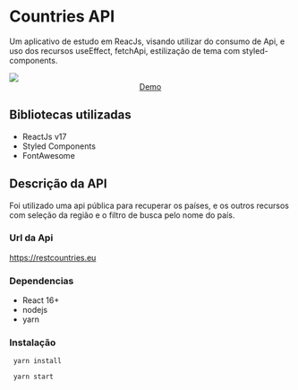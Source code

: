 # Countries API

Um aplicativo de estudo em ReacJs, visando utilizar do consumo de Api, e uso dos recursos useEffect, fetchApi, estilização de tema com styled-components.

<img src="./react-app.gif" />

<div style="text-align:center">
    <a href="https://countries-zeta.vercel.app/"> Demo </a>
</div>

## Bibliotecas utilizadas
- ReactJs v17
- Styled Components
- FontAwesome

## Descrição da API

Foi utilizado uma api pública para recuperar os países, e os outros recursos com seleção da região e o filtro de busca pelo nome do país.

### Url da Api

https://restcountries.eu

### Dependencias

- React 16+
- nodejs
- yarn

### Instalação

<code> yarn install </code>

<code> yarn start </code>

